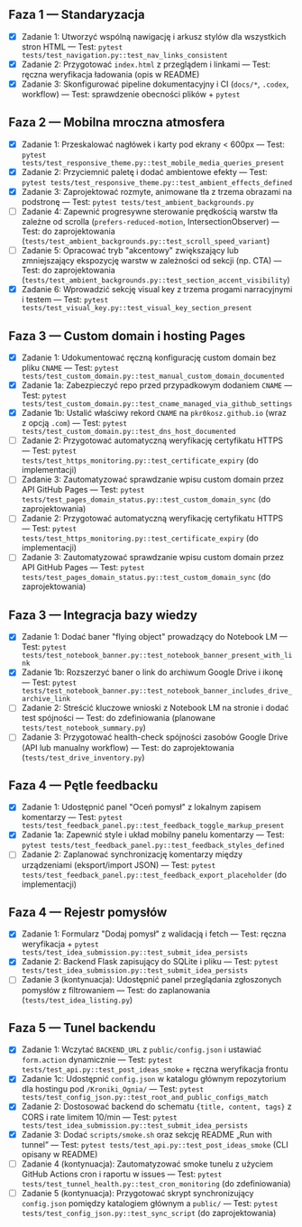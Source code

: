 ## Faza 1 — Standaryzacja
- [x] Zadanie 1: Utworzyć wspólną nawigację i arkusz stylów dla wszystkich stron HTML — Test: `pytest tests/test_navigation.py::test_nav_links_consistent`
- [x] Zadanie 2: Przygotować `index.html` z przeglądem i linkami — Test: ręczna weryfikacja ładowania (opis w README)
- [x] Zadanie 3: Skonfigurować pipeline dokumentacyjny i CI (`docs/*`, `.codex`, workflow) — Test: sprawdzenie obecności plików + `pytest`

## Faza 2 — Mobilna mroczna atmosfera
- [x] Zadanie 1: Przeskalować nagłówek i karty pod ekrany < 600px — Test: `pytest tests/test_responsive_theme.py::test_mobile_media_queries_present`
- [x] Zadanie 2: Przyciemnić paletę i dodać ambientowe efekty — Test: `pytest tests/test_responsive_theme.py::test_ambient_effects_defined`
- [x] Zadanie 3: Zaprojektować rozmyte, animowane tła z trzema obrazami na podstronę — Test: `pytest tests/test_ambient_backgrounds.py`
- [ ] Zadanie 4: Zapewnić progresywne sterowanie prędkością warstw tła zależne od scrolla (`prefers-reduced-motion`, IntersectionObserver) — Test: do zaprojektowania (`tests/test_ambient_backgrounds.py::test_scroll_speed_variant`)
- [ ] Zadanie 5: Opracować tryb "akcentowy" zwiększający lub zmniejszający ekspozycję warstw w zależności od sekcji (np. CTA) — Test: do zaprojektowania (`tests/test_ambient_backgrounds.py::test_section_accent_visibility`)
- [x] Zadanie 6: Wprowadzić sekcję visual key z trzema progami narracyjnymi i testem — Test: `pytest tests/test_visual_key.py::test_visual_key_section_present`

## Faza 3 — Custom domain i hosting Pages
- [x] Zadanie 1: Udokumentować ręczną konfigurację custom domain bez pliku `CNAME` — Test: `pytest tests/test_custom_domain.py::test_manual_custom_domain_documented`
- [x] Zadanie 1a: Zabezpieczyć repo przed przypadkowym dodaniem `CNAME` — Test: `pytest tests/test_custom_domain.py::test_cname_managed_via_github_settings`
- [x] Zadanie 1b: Ustalić właściwy rekord `CNAME` na `pkr0kosz.github.io` (wraz z opcją `.com`) — Test: `pytest tests/test_custom_domain.py::test_dns_host_documented`
- [ ] Zadanie 2: Przygotować automatyczną weryfikację certyfikatu HTTPS — Test: `pytest tests/test_https_monitoring.py::test_certificate_expiry` (do implementacji)
- [ ] Zadanie 3: Zautomatyzować sprawdzanie wpisu custom domain przez API GitHub Pages — Test: `pytest tests/test_pages_domain_status.py::test_custom_domain_sync` (do zaprojektowania)
- [ ] Zadanie 2: Przygotować automatyczną weryfikację certyfikatu HTTPS — Test: `pytest tests/test_https_monitoring.py::test_certificate_expiry` (do implementacji)
- [ ] Zadanie 3: Zautomatyzować sprawdzanie wpisu custom domain przez API GitHub Pages — Test: `pytest tests/test_pages_domain_status.py::test_custom_domain_sync` (do zaprojektowania)
## Faza 3 — Integracja bazy wiedzy
- [x] Zadanie 1: Dodać baner "flying object" prowadzący do Notebook LM — Test: `pytest tests/test_notebook_banner.py::test_notebook_banner_present_with_link`
- [x] Zadanie 1b: Rozszerzyć baner o link do archiwum Google Drive i ikonę — Test: `pytest tests/test_notebook_banner.py::test_notebook_banner_includes_drive_archive_link`
- [ ] Zadanie 2: Streścić kluczowe wnioski z Notebook LM na stronie i dodać test spójności — Test: do zdefiniowania (planowane `tests/test_notebook_summary.py`)
- [ ] Zadanie 3: Przygotować health-check spójności zasobów Google Drive (API lub manualny workflow) — Test: do zaprojektowania (`tests/test_drive_inventory.py`)

## Faza 4 — Pętle feedbacku
- [x] Zadanie 1: Udostępnić panel "Oceń pomysł" z lokalnym zapisem komentarzy — Test: `pytest tests/test_feedback_panel.py::test_feedback_toggle_markup_present`
- [x] Zadanie 1a: Zapewnić style i układ mobilny panelu komentarzy — Test: `pytest tests/test_feedback_panel.py::test_feedback_styles_defined`
- [ ] Zadanie 2: Zaplanować synchronizację komentarzy między urządzeniami (eksport/import JSON) — Test: `pytest tests/test_feedback_panel.py::test_feedback_export_placeholder` (do implementacji)
## Faza 4 — Rejestr pomysłów
- [x] Zadanie 1: Formularz "Dodaj pomysł" z walidacją i fetch — Test: ręczna weryfikacja + `pytest tests/test_idea_submission.py::test_submit_idea_persists`
- [x] Zadanie 2: Backend Flask zapisujący do SQLite i pliku — Test: `pytest tests/test_idea_submission.py::test_submit_idea_persists`
- [ ] Zadanie 3 (kontynuacja): Udostępnić panel przeglądania zgłoszonych pomysłów z filtrowaniem — Test: do zaplanowania (`tests/test_idea_listing.py`)

## Faza 5 — Tunel backendu
- [x] Zadanie 1: Wczytać `BACKEND_URL` z `public/config.json` i ustawiać `form.action` dynamicznie — Test: `pytest tests/test_api.py::test_post_ideas_smoke` + ręczna weryfikacja frontu
- [x] Zadanie 1c: Udostępnić `config.json` w katalogu głównym repozytorium dla hostingu pod `/Kroniki_Ognia/` — Test: `pytest tests/test_config_json.py::test_root_and_public_configs_match`
- [x] Zadanie 2: Dostosować backend do schematu `{title, content, tags}` z CORS i rate limitem 10/min — Test: `pytest tests/test_idea_submission.py::test_submit_idea_persists`
- [x] Zadanie 3: Dodać `scripts/smoke.sh` oraz sekcję README „Run with tunnel” — Test: `pytest tests/test_api.py::test_post_ideas_smoke` (CLI opisany w README)
- [ ] Zadanie 4 (kontynuacja): Zautomatyzować smoke tunelu z użyciem GitHub Actions cron i raportu w issues — Test: `pytest tests/test_tunnel_health.py::test_cron_monitoring` (do zdefiniowania)
- [ ] Zadanie 5 (kontynuacja): Przygotować skrypt synchronizujący `config.json` pomiędzy katalogiem głównym a `public/` — Test: `pytest tests/test_config_json.py::test_sync_script` (do zaprojektowania)
